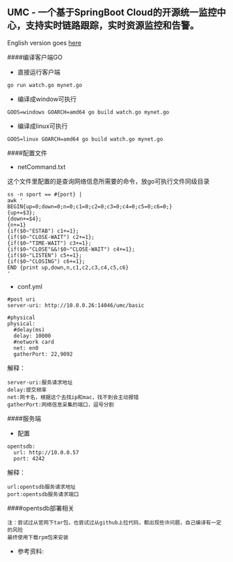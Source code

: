 ## UMC - 一个基于SpringBoot Cloud的开源统一监控中心，支持实时链路跟踪，实时资源监控和告警。

English version goes [here](README.md)

####编译客户端GO
- 直接运行客户端
```
go run watch.go mynet.go
```
- 编译成window可执行
```
GOOS=windows GOARCH=amd64 go build watch.go mynet.go
```
- 编译成linux可执行
```
GOOS=linux GOARCH=amd64 go build watch.go mynet.go
```

####配置文件

- netCommand.txt

这个文件里配置的是查询网络信息所需要的命令，放go可执行文件同级目录
```
ss -n sport == #{port} |
awk '
BEGIN{up=0;down=0;n=0;c1=0;c2=0;c3=0;c4=0;c5=0;c6=0;}
{up+=$3};
{down+=$4};
{n+=1}
{if($0~"ESTAB") c1+=1};
{if($0~"CLOSE-WAIT") c2+=1};
{if($0~"TIME-WAIT") c3+=1};
{if($0~"CLOSE"&&!$0~"CLOSE-WAIT") c4+=1};
{if($0~"LISTEN") c5+=1};
{if($0~"CLOSING") c6+=1};
END {print up,down,n,c1,c2,c3,c4,c5,c6}
'
```

- conf.yml
```
#post uri
server-uri: http://10.0.0.26:14046/umc/basic

#physical
physical:
  #delay(ms)
  delay: 10000
  #network card
  net: en0
  gatherPort: 22,9092
```
解释：
```
server-uri:服务请求地址
delay:提交频率
net:网卡名，根据这个去找ip和mac，找不到会主动报错
gatherPort:网络信息采集的端口，逗号分割
```


####服务端
- 配置
```
opentsdb:
  url: http://10.0.0.57
  port: 4242
```
解释：
```
url:opentsdb服务请求地址
port:opentsdb服务请求端口
```


####opentsdb部署相关
```
注：尝试过从官网下tar包，也尝试过从github上拉代码，都出现些许问题，自己编译有一定的风险
最终使用下载rpm包来安装
```
- 参考资料:





